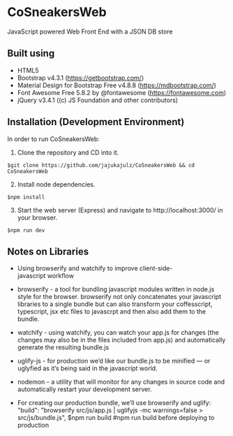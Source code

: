 # CoSneakersWeb
JavaScript powered Web Front End with a JSON DB store

## Built using
- HTML5
- Bootstrap v4.3.1 (https://getbootstrap.com/)
- Material Design for Bootstrap Free v4.8.8 (https://mdbootstrap.com/)
- Font Awesome Free 5.8.2 by @fontawesome (https://fontawesome.com)
- jQuery v3.4.1 ((c) JS Foundation and other contributors)


## Installation (Development Environment)
In order to run CoSneakersWeb:

1. Clone the repository and CD into it. 
```
$git clone https://github.com/jajukajulz/CoSneakersWeb && cd CoSneakersWeb
```

2. Install node dependencies.
```
$npm install
```

3. Start the web server (Express) and navigate to http://localhost:3000/ in your browser.
```
$npm run dev
```


## Notes on Libraries
- Using browserify and watchify to improve client-side-javascript workflow

- browserify - a tool for bundling javascript modules written in node.js style for the browser. browserify not only concatenates your javascript libraries to a single bundle but can also transform your coffesscript, typescript, jsx etc files to javascrpt and then also add them to the bundle.

- watchify - using watchify, you can watch your app.js for changes (the changes may also be in the files included from app.js) and automatically generate the resulting bundle.js

- uglify-js - for production we’d like our bundle.js to be minified — or uglyfied as it’s being said in the javascript world.

- nodemon - a utility that will monitor for any changes in source code and automatically restart your development server. 

- For creating our production bundle, we’ll use browserify and uglify:
"build": "browserify src/js/app.js | uglifyjs -mc warnings=false > src/js/bundle.js",
$npm run build #npm run build before deploying to production
